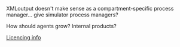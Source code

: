 XMLoutput doesn't make sense as a compartment-specific process manager... give simulator process managers?


How should agents grow? Internal products?


[Licencing info](../Docs/LicenceNotes.md)
